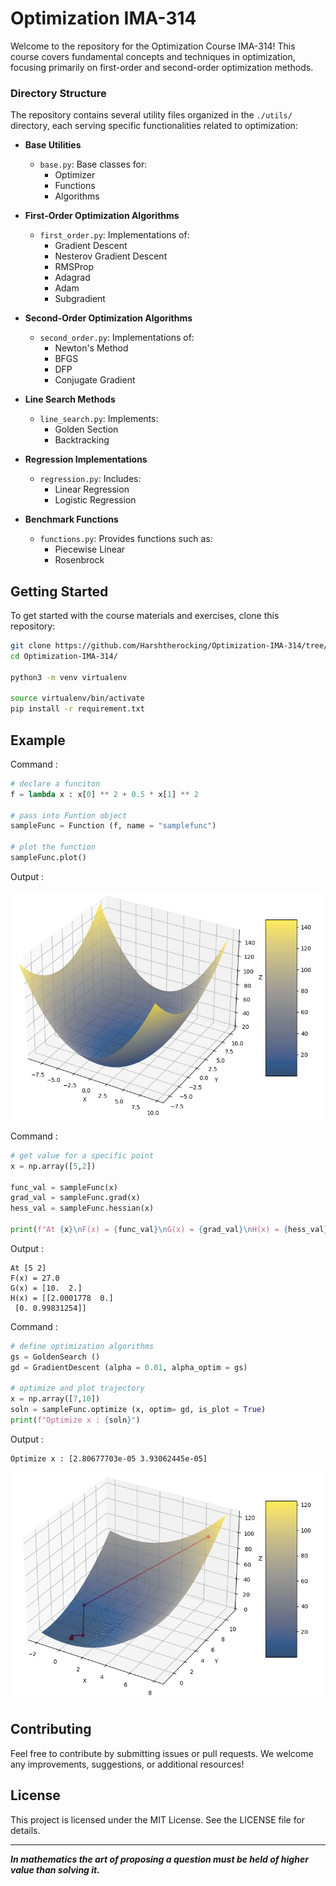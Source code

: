 # Optimization IMA-314

Welcome to the repository for the Optimization Course IMA-314! This course covers fundamental concepts and techniques in optimization, focusing primarily on first-order and second-order optimization methods.

### Directory Structure

The repository contains several utility files organized in the `./utils/` directory, each serving specific functionalities related to optimization:

- **Base Utilities**
  - `base.py`: Base classes for:
    - Optimizer
    - Functions
    - Algorithms

- **First-Order Optimization Algorithms**
  - `first_order.py`: Implementations of:
    - Gradient Descent
    - Nesterov Gradient Descent
    - RMSProp
    - Adagrad
    - Adam
    - Subgradient

- **Second-Order Optimization Algorithms**
  - `second_order.py`: Implementations of:
    - Newton's Method
    - BFGS
    - DFP
    - Conjugate Gradient

- **Line Search Methods**
  - `line_search.py`: Implements:
    - Golden Section
    - Backtracking

- **Regression Implementations**
  - `regression.py`: Includes:
    - Linear Regression
    - Logistic Regression

- **Benchmark Functions**
  - `functions.py`: Provides functions such as:
    - Piecewise Linear
    - Rosenbrock

## Getting Started

To get started with the course materials and exercises, clone this repository:

```bash
git clone https://github.com/Harshtherocking/Optimization-IMA-314/tree/main
cd Optimization-IMA-314/

python3 -m venv virtualenv

source virtualenv/bin/activate
pip install -r requirement.txt
```

## Example
Command :
```python
# declare a funciton 
f = lambda x : x[0] ** 2 + 0.5 * x[1] ** 2

# pass into Funtion object
sampleFunc = Function (f, name = "samplefunc")

# plot the function
sampleFunc.plot()
```

Output : 

![image](./src/Figure_1.png)

Command : 
```python
# get value for a specific point
x = np.array([5,2])

func_val = sampleFunc(x)
grad_val = sampleFunc.grad(x)
hess_val = sampleFunc.hessian(x)

print(f"At {x}\nF(x) = {func_val}\nG(x) = {grad_val}\nH(x) = {hess_val}")
```

Output : 
```console
At [5 2]
F(x) = 27.0
G(x) = [10.  2.]
H(x) = [[2.0001778  0.]
 [0. 0.99831254]]
```

Command : 
```python
# define optimization algorithms
gs = GoldenSearch () 
gd = GradientDescent (alpha = 0.01, alpha_optim = gs)

# optimize and plot trajectory
x = np.array([7,10])
soln = sampleFunc.optimize (x, optim= gd, is_plot = True)
print(f"Optimize x : {soln}")
```

Output : 
```console
Optimize x : [2.80677703e-05 3.93062445e-05]
```

![image](./src/Figure_2.png)

## Contributing

Feel free to contribute by submitting issues or pull requests. We welcome any improvements, suggestions, or additional resources!

## License

This project is licensed under the MIT License. See the LICENSE file for details.

---
***In mathematics the art of proposing a question must be held of higher value than solving it.***
